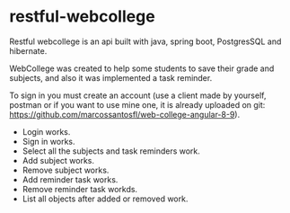 # restful-webcollege

Restful webcollege is an api built with java, spring boot, PostgresSQL and hibernate.

WebCollege was created to help some students to save their grade and subjects, and also it was implemented a task reminder.

To sign in you must create an account (use a client made by yourself, postman or if you want to use mine one, it is already uploaded on git: https://github.com/marcossantosfl/web-college-angular-8-9).

- Login works.
- Sign in works.
- Select all the subjects and task reminders work.
- Add subject works.
- Remove subject works.
- Add reminder task works.
- Remove reminder task workds.
- List all objects after added or removed work.

